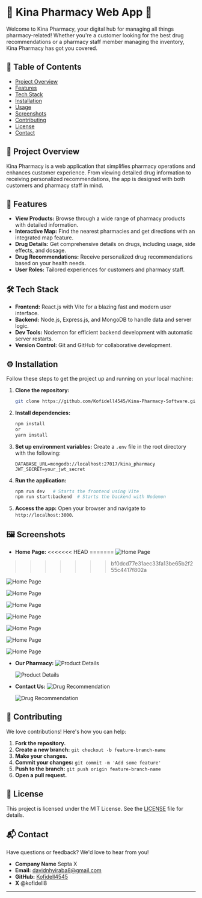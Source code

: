 # 🌟 Kina Pharmacy Web App 🌟

Welcome to Kina Pharmacy, your digital hub for managing all things pharmacy-related! Whether you're a customer looking for the best drug recommendations or a pharmacy staff member managing the inventory, Kina Pharmacy has got you covered.

## 🚀 Table of Contents

- [Project Overview](#project-overview)
- [Features](#features)
- [Tech Stack](#tech-stack)
- [Installation](#installation)
- [Usage](#usage)
- [Screenshots](#screenshots)
- [Contributing](#contributing)
- [License](#license)
- [Contact](#contact)

## 🎯 Project Overview

Kina Pharmacy is a web application that simplifies pharmacy operations and enhances customer experience. From viewing detailed drug information to receiving personalized recommendations, the app is designed with both customers and pharmacy staff in mind.

## 🌟 Features

- **View Products:** Browse through a wide range of pharmacy products with detailed information.
- **Interactive Map:** Find the nearest pharmacies and get directions with an integrated map feature.
- **Drug Details:** Get comprehensive details on drugs, including usage, side effects, and dosage.
- **Drug Recommendations:** Receive personalized drug recommendations based on your health needs.
- **User Roles:** Tailored experiences for customers and pharmacy staff.

## 🛠 Tech Stack

- **Frontend:** React.js with Vite for a blazing fast and modern user interface.
- **Backend:** Node.js, Express.js, and MongoDB to handle data and server logic.
- **Dev Tools:** Nodemon for efficient backend development with automatic server restarts.
- **Version Control:** Git and GitHub for collaborative development.

## ⚙️ Installation

Follow these steps to get the project up and running on your local machine:

1. **Clone the repository:**

   ```bash
   git clone https://github.com/Kofidell4545/Kina-Pharmacy-Software.git
   ```

2. **Install dependencies:**

   ```bash
   npm install
   or
   yarn install
   ```

3. **Set up environment variables:**
   Create a `.env` file in the root directory with the following:

   ```
   DATABASE_URL=mongodb://localhost:27017/kina_pharmacy
   JWT_SECRET=your_jwt_secret
   ```

4. **Run the application:**

   ```bash
   npm run dev   # Starts the frontend using Vite
   npm run start:backend  # Starts the backend with Nodemon
   ```

5. **Access the app:**
   Open your browser and navigate to `http://localhost:3000`.

## 🖼 Screenshots

- **Home Page:**
<<<<<<< HEAD
=======
  ![Home Page](/kina-pharmacy-api/assets/Screenshot/home1.png)
>>>>>>> bf0dcd77e31aec33fa13be65b2f255c4417f802a

  ![Home Page](/kina-pharmacy-api/assets/Screenshot/home1.png)

  ![Home Page](/kina-pharmacy-api/assets/Screenshot/home2.png)

  ![Home Page](/kina-pharmacy-api/assets/Screenshot/home3.png)

  ![Home Page](/kina-pharmacy-api/assets/Screenshot/home4.png)

  ![Home Page](/kina-pharmacy-api/assets/Screenshot/home5.png)

  ![Home Page](/kina-pharmacy-api/assets/Screenshot/home6.png)

  ![Home Page](/kina-pharmacy-api/assets/Screenshot/footer%20our%20pharmacy.png)

- **Our Pharmacy:**
  ![Product Details](/kina-pharmacy-api/assets/Screenshot/our%20pharmacy1.png)

  ![Product Details](/kina-pharmacy-api/assets/Screenshot/our%20pharmacy2.png)

- **Contact Us:**
  ![Drug Recommendation](/kina-pharmacy-api/assets/Screenshot/)

  ![Drug Recommendation](/kina-pharmacy-api/assets/Screenshot/)

## 🤝 Contributing

We love contributions! Here's how you can help:

1. **Fork the repository.**
2. **Create a new branch:** `git checkout -b feature-branch-name`
3. **Make your changes.**
4. **Commit your changes:** `git commit -m 'Add some feature'`
5. **Push to the branch:** `git push origin feature-branch-name`
6. **Open a pull request.**

## 📜 License

This project is licensed under the MIT License. See the [LICENSE](./LICENSE) file for details.

## 📬 Contact

Have questions or feedback? We'd love to hear from you!

- **Company Name** Septa X
- **Email:** davidnhyiraba8@gmail.com
- **GitHub:** [Kofidell4545](https://github.com/Kofidell4545)
- **X** @kofidell8

---
